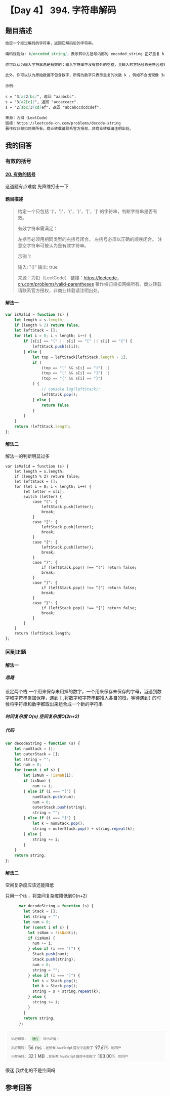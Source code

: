 # 【Day 4】 394. 字符串解码 

## 题目描述

```markdown
给定一个经过编码的字符串，返回它解码后的字符串。

编码规则为: k[encoded_string]，表示其中方括号内部的 encoded_string 正好重复 k 次。注意 k 保证为正整数。

你可以认为输入字符串总是有效的；输入字符串中没有额外的空格，且输入的方括号总是符合格式要求的。

此外，你可以认为原始数据不包含数字，所有的数字只表示重复的次数 k ，例如不会出现像 3a 或 2[4] 的输入。

示例:

s = "3[a]2[bc]", 返回 "aaabcbc".
s = "3[a2[c]]", 返回 "accaccacc".
s = "2[abc]3[cd]ef", 返回 "abcabccdcdcdef".

来源：力扣（LeetCode）
链接：https://leetcode-cn.com/problems/decode-string
著作权归领扣网络所有。商业转载请联系官方授权，非商业转载请注明出处。
```

## 我的回答 

### 有效的括号

#### [20. 有效的括号](https://leetcode-cn.com/problems/valid-parentheses/)

这道题有点难度 先降维打击一下

#### 题目描述

> 给定一个只包括 '('，')'，'{'，'}'，'['，']' 的字符串，判断字符串是否有效。
>
> 有效字符串需满足：
>
> 左括号必须用相同类型的右括号闭合。
> 左括号必须以正确的顺序闭合。
> 注意空字符串可被认为是有效字符串。
>
> 示例 1:
>
> 输入: "()"
> 输出: true
>
> 来源：力扣（LeetCode）
> 链接：https://leetcode-cn.com/problems/valid-parentheses
> 著作权归领扣网络所有。商业转载请联系官方授权，非商业转载请注明出处。

#### 解法一

```js
var isValid = function (s) {
    let length = s.length;
    if (length % 2) return false;
    let leftStack = [];
    for (let i = 0; i < length; i++) {
        if (s[i] == "(" || s[i] == "[" || s[i] == "{") {
            leftStack.push(s[i]);
        } else {
            let top = leftStack[leftStack.length - 1];
            if (
                (top == "(" && s[i] == ")") ||
                (top == "[" && s[i] == "]") ||
                (top == "{" && s[i] == "}")
            ) {
                // console.log(leftStack);
                leftStack.pop();
            } else {
                return false
            }
        }
    }
    return !leftStack.length;
};
```

#### 解法二

解法一的判断明显过多

```
var isValid = function (s) {
    let length = s.length;
    if (length % 2) return false;
    let leftStack = [];
    for (let i = 0; i < length; i++) {
        let letter = s[i];
        switch (letter) {
            case "(": {
                leftStack.push(letter);
                break;
            }
            case "[": {
                leftStack.push(letter);
                break;
            }
            case "{": {
                leftStack.push(letter);
                break;
            }
            case ")": {
                if (leftStack.pop() !== "(") return false;
                break;
            }
            case "]": {
                if (leftStack.pop() !== "[") return false;
                break;
            }
            case "}": {
                if (leftStack.pop() !== "{") return false;
                break;
            }
        }
    }
    return !leftStack.length;
};
```

### 回到正题

#### 解法一

##### 思路

设定两个栈 一个用来保存未用掉的数字，一个用来保存未保存的字母，当遇到数字和字符串累加保存，遇到 `[` ,将数字和字符串都推入各自的栈，等待遇到`]` 的时候将字符串和数字都取出来组合成一个新的字符串

##### 时间复杂度 O(n)    空间复杂度O(2n+2)

##### 代码

```js
var decodeString = function (s) {
    let numStack = [];
    let outerStack = [];
    let string = "";
    let num = 0;
    for (const i of s) {
        let isNum = !isNaN(i);
        if (isNum) {
            num += i;
        } else if (i === "[") {
            numStack.push(num);
            num = 0;
            outerStack.push(string);
            string = "";
        } else if (i === "]") {
            let k = numStack.pop();
            string = outerStack.pop() + string.repeat(k);
        } else {
            string += i;
        }
    }
    return string;
};
```

#### 解法二

空间复杂度应该还能降低

只用一个`栈` ，将空间复杂度降低到O(n+2)

```js
      var decodeString = function (s) {
        let Stack = [];
        let string = "";
        let num = 0;
        for (const i of s) {
          let isNum = !isNaN(i);
          if (isNum) {
            num += i;
          } else if (i === "[") {
            Stack.push(num);
            Stack.push(string);
            num = 0;
            string = "";
          } else if (i === "]") {
            let s = Stack.pop();
            let k = Stack.pop();
            string = s + string.repeat(k);
          } else {
            string += i;
          }
        }
        return string;
      };
```



![image-20200604140314416](../.vuepress/public/leetcode/91day_four.png)

很迷 我优化的不是空间吗





## 参考回答
